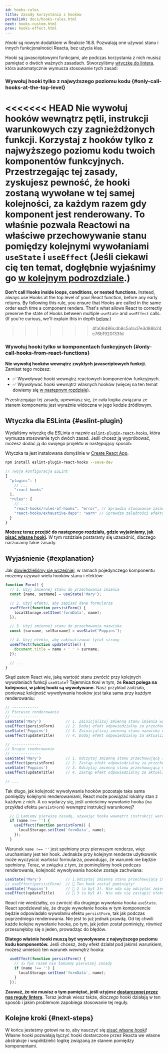 ```yaml
---
id: hooks-rules
title: Zasady korzystania z hooków
permalink: docs/hooks-rules.html
next: hooks-custom.html
prev: hooks-effect.html
---
```


*Hooki* są nowym dodatkiem w Reakcie 16.8. Pozwalają one używać stanu i innych funkcjonalności Reacta, bez użycia klas.

Hooki są javascriptowymi funkcjami, ale podczas korzystania z nich musisz pamiętać o dwóch ważnych zasadach. Stworzyliśmy [wtyczkę do lintera](https://www.npmjs.com/package/eslint-plugin-react-hooks), która automatycznie wymusza stosowanie tych zasad:

### Wywołuj hooki tylko z najwyższego poziomu kodu {#only-call-hooks-at-the-top-level}

<<<<<<< HEAD
**Nie wywołuj hooków wewnątrz pętli, instrukcji warunkowych czy zagnieżdżonych funkcji.** Korzystaj z hooków tylko z najwyższego poziomu kodu twoich komponentów funkcyjnych. Przestrzegając tej zasady, zyskujesz pewność, że hooki zostaną wywołane w tej samej kolejności, za każdym razem gdy komponent jest renderowany. To właśnie pozwala Reactowi na właściwe przechowywanie stanu pomiędzy kolejnymi wywołaniami `useState` i `useEffect` (Jeśli ciekawi cię ten temat, dogłębnie wyjaśnimy go [w kolejnym podrozdziale](#explanation).)
=======
**Don't call Hooks inside loops, conditions, or nested functions.** Instead, always use Hooks at the top level of your React function, before any early returns. By following this rule, you ensure that Hooks are called in the same order each time a component renders. That's what allows React to correctly preserve the state of Hooks between multiple `useState` and `useEffect` calls. (If you're curious, we'll explain this in depth [below](#explanation).)
>>>>>>> 4fa06486cdb8c5a1cd7e3d88b24e76b1920f33fd

### Wywołuj hooki tylko w komponentach funkcyjnych {#only-call-hooks-from-react-functions}

**Nie wywołuj hooków wewnątrz zwykłych javascriptowych funkcji.** Zamiast tego możesz:

* ✅ Wywoływać hooki wewnątrz reactowych komponentów funkcyjnych.
* ✅ Wywoływać hooki wewnątrz własnych hooków (więcej na ten temat dowiemy się [w następnym rozdziale](/docs/hooks-custom.html)).

Przestrzegając tej zasady, upewniasz się, że cała logika związana ze stanem komponentu jest wyraźnie widoczna w jego kodzie źródłowym.

## Wtyczka dla ESLinta {#eslint-plugin}

Wydaliśmy wtyczkę dla ESLinta o nazwie [`eslint-plugin-react-hooks`](https://www.npmjs.com/package/eslint-plugin-react-hooks), która wymusza stosowanie tych dwóch zasad. Jeśli chcesz ją wypróbować, możesz dodać ją do swojego projektu w następujący sposób:

Wtyczka ta jest instalowana domyślnie w [Create React App](/docs/create-a-new-react-app.html#create-react-app).

```bash
npm install eslint-plugin-react-hooks --save-dev
```

```js
// Twoja konfiguracja ESLint
{
  "plugins": [
    // ...
    "react-hooks"
  ],
  "rules": {
    // ...
    "react-hooks/rules-of-hooks": "error", // Sprawdza stosowanie zasad hooków
    "react-hooks/exhaustive-deps": "warn" // Sprawdza zależności efektów
  }
}
```

**Możesz teraz przejść do następnego rozdziału, gdzie wyjaśniamy, [jak pisać własne hooki](/docs/hooks-custom.html).** W tym rozdziale postaramy się uzasadnić, dlaczego narzucamy takie zasady.

## Wyjaśnienie {#explanation}

Jak [dowiedzieliśmy się wcześniej](/docs/hooks-state.html#tip-using-multiple-state-variables), w ramach pojedynczego komponentu możemy używać wielu hooków stanu i efektów:

```js
function Form() {
  // 1. Użyj zmiennej stanu do przechowania imienia
  const [name, setName] = useState('Mary');

  // 2. Użyj efektu, aby zapisać dane formularza
  useEffect(function persistForm() {
    localStorage.setItem('formData', name);
  });

  // 3. Użyj zmiennej stanu do przechowania nazwiska
  const [surname, setSurname] = useState('Poppins');

  // 4. Użyj efektu, aby zaktualizować tytuł strony
  useEffect(function updateTitle() {
    document.title = name + ' ' + surname;
  });

  // ...
}
```

Skąd zatem React wie, jaką wartość stanu zwrócić przy kolejnych wywołaniach funkcji `useState`? Tajemnica tkwi w tym, że **React polega na kolejności, w jakiej hooki są wywoływane.** Nasz przykład zadziała, ponieważ kolejność wywoływania hooków jest taka sama przy każdym renderowaniu:

```js
// ------------
// Pierwsze renderowanie
// ------------
useState('Mary')           // 1. Zainicjalizuj zmienną stanu imienia wartością „Mary”
useEffect(persistForm)     // 2. Dodaj efekt odpowiedzialny za przechowywanie danych formularza
useState('Poppins')        // 3. Zainicjalizuj zmienną stanu nazwiska wartością „Poppins”
useEffect(updateTitle)     // 4. Dodaj efekt odpowiedzialny za aktualizację tytułu

// -------------
// Drugie renderowanie
// -------------
useState('Mary')           // 1. Odczytaj zmienną stanu przechowującą imię (argument został zignorowany)
useEffect(persistForm)     // 2. Zastąp efekt odpowiedzialny za przechowywanie danych
useState('Poppins')        // 3. Odczytaj zmienną stanu przechowującą nazwisko (argument został zignorowany)
useEffect(updateTitle)     // 4. Zastąp efekt odpowiedzialny za aktualizację tytułu

// ...
```

Tak długo, jak kolejność wywoływania hooków pozostaje taka sama pomiędzy kolejnymi renderowaniami, React może powiązać lokalny stan z każdym z nich. A co wydarzy się, jeśli umieścimy wywołanie hooka (na przykład efektu `persistForm`) wewnątrz instrukcji warunkowej?

```js
  // 🔴 Łamiemy pierwszą zasadę, używając hooka wewnątrz instrukcji warunkowej
  if (name !== '') {
    useEffect(function persistForm() {
      localStorage.setItem('formData', name);
    });
  }
```

Warunek `name !== ''` jest spełniony przy pierwszym renderze, więc uruchamiany jest ten hook. Jednakże przy kolejnym renderze użytkownik może wyczyścić wartości formularza, powodując, że warunek nie będzie spełniony. Teraz, w związku z tym, że pominęliśmy hook podczas renderowania, kolejność wywoływania hooków zostaje zachwiana:

```js
useState('Mary')           // 1.Odczytaj zmienną stanu przechowującą imię (argument został zignorowany)
// useEffect(persistForm)  // 🔴 Ten hook został pominięty!
useState('Poppins')        // 🔴 2 (a był 3). Nie uda się odczytać zmiennej stanu
useEffect(updateTitle)     // 🔴 3 (a był 4). Nie uda się zastąpić efektu
```

React nie wiedziałby, co zwrócić dla drugiego wywołania hooka `useState`. React spodziewał się, że drugie wywołanie hooka w tym komponencie będzie odpowiadało wywołaniu efektu `persistForm`, tak jak podczas poprzedniego renderowania. Nie jest to już jednak prawdą. Od tej chwili każde kolejne wywołanie hooka, po tym, jak jeden został pominięty, również przesunęłoby się o jeden, prowadząc do błędów.

**Dlatego właśnie hooki muszą być wywoływane z najwyższego poziomu kodu komponentów.** Jeśli chcesz, żeby efekt działał pod jakimś warunkiem, możesz umieścić ten warunek *wewnątrz* hooka:

```js
  useEffect(function persistForm() {
    // 👍 Tym razem nie łamiemy pierwszej zasady
    if (name !== '') {
      localStorage.setItem('formData', name);
    }
  });
```

**Zauważ, że nie musisz o tym pamiętać, jeśli użyjesz [dostarczonej przez nas reguły lintera](https://www.npmjs.com/package/eslint-plugin-react-hooks).** Teraz jednak wiesz także, *dlaczego* hooki działają w ten sposób i jakim problemom zapobiega stosowanie tej reguły.

## Kolejne kroki {#next-steps}

W końcu jesteśmy gotowi na to, aby nauczyć się [pisać własne hooki](/docs/hooks-custom.html)! Własne hooki pozwalają łączyć hooki dostarczone przez Reacta we własne abstrakcje i współdzielić logikę związaną ze stanem pomiędzy komponentami.
